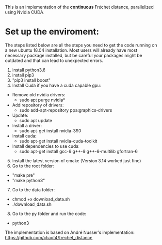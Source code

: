 This is an implementation of the **continuous** Fréchet distance, parallelized using Nvidia CUDA.

# Set up the enviroment:
The steps listed below are all the steps you need to get the code running on a new ubuntu 18.04 installation.
Most users will already have most necessary package installed, but be careful
your packages might be outdated and that can lead to unexpected errors.
1) Install python3.6
2) install pip3
3) "pip3 install boost"     
4) Install Cuda if you have a cuda capable gpu:  
  * Remove old nvidia drivers:   
    * sudo apt purge nvidia*  
  * Add repository of drivers:   
    * sudo add-apt-repository ppa:graphics-drivers  
  * Update:   
    * sudo apt update  
  * Install a driver:   
    * sudo apt-get install nvidia-390  
  * Install cuda:   
    * sudo apt-get install nvidia-cuda-toolkit  
  * Install dependencies to use cuda:   
    * sudo apt-get install gcc-6 g++-6 g++-6-multilib gfortran-6  
5) Install the latest version of cmake (Version 3.14 worked just fine)
6) Go to the root folder:
  * "make pre"
  * "make python3"
7) Go to the data folder: 
  * chmod +x download_data.sh
  * ./download_data.sh
8) Go to the py folder and run the code:
  * python3 <file>
			
			
			
The implementation is based on André Nusser's implementation: https://github.com/chaot4/frechet_distance

